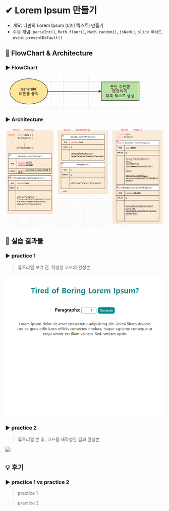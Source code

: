 # ✔ Lorem Ipsum 만들기

-   개요: 나만의 Lorem Ipsum (더미 텍스트) 만들기
-   주요 개념: `parseInt()`, `Math.floor()`, `Math.random()`, `isNaN()`, `slice 메서드`, `event.preventDefault()`

## 🎨 FlowChart & Architecture

[](https://app.diagrams.net/?src=about#G1XRrYvlgHq6YHEeFwcgUxsnfS24I-8-GW)

### ▶ FlowChart

![](./image/flowchart.PNG)

### ▶ Architecture

![](./image/architecture.PNG)

## 🧩 실습 결과물

### ▶ practice 1

> 튜토리얼 보기 전, 작성한 코드의 완성본

![](../gif/loremIpsum_practice1.gif)

### ▶ practice 2

> 튜토리얼 본 후, 코드를 재작성한 결과 완성본

![](../gif/)

## 💡 후기

### ▶ practice 1 vs practice 2

> practice 1

> practice 2
